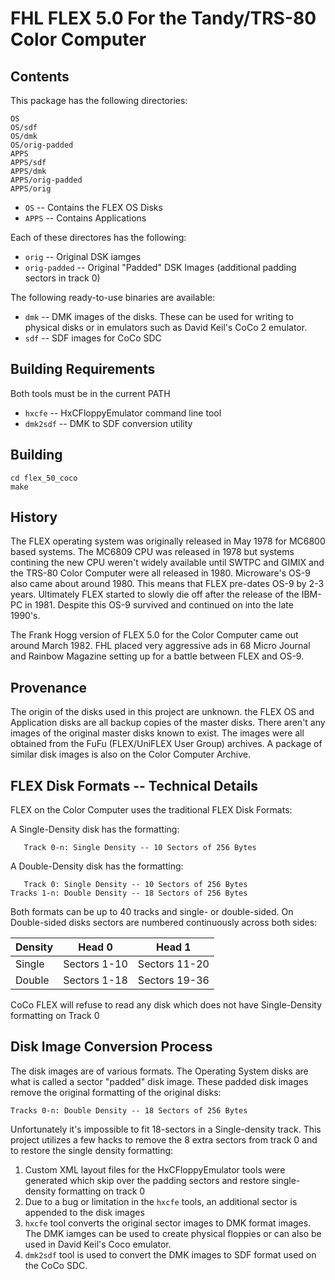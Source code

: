 # FHL FLEX 5.0 For the Tandy/TRS-80 Color Computer

## Contents

This package has the following directories:

    OS
    OS/sdf
    OS/dmk
    OS/orig-padded
    APPS
    APPS/sdf
    APPS/dmk
    APPS/orig-padded
    APPS/orig

* `OS` -- Contains the FLEX OS Disks
* `APPS` -- Contains Applications

Each of these directores has the following:

* `orig` -- Original DSK iamges
* `orig-padded` -- Original "Padded" DSK Images (additional padding sectors in track 0)

The following ready-to-use binaries are available:

* `dmk` -- DMK images of the disks.  These can be used for writing to physical disks or in emulators such as David Keil's CoCo 2 emulator.
* `sdf` -- SDF images for CoCo SDC

## Building Requirements

Both tools must be in the current PATH

* `hxcfe` -- HxCFloppyEmulator command line tool
* `dmk2sdf` -- DMK to SDF conversion utility

## Building

    cd flex_50_coco
    make

## History

The FLEX operating system was originally released in May 1978 for MC6800 based systems.  The MC6809 CPU was released in 1978 but systems contining the new CPU weren't widely available until SWTPC and GIMIX and the TRS-80 Color Computer were all released in 1980.  Microware's OS-9 also came about around 1980.  This means that FLEX pre-dates OS-9 by 2-3 years.  Ultimately FLEX started to slowly die off after the release of the IBM-PC in 1981.  Despite this OS-9 survived and continued on into the late 1990's.

The Frank Hogg version of FLEX 5.0 for the Color Computer came out around March 1982.  FHL placed very aggressive ads in 68 Micro Journal and Rainbow Magazine setting up for a battle between FLEX and OS-9.

## Provenance

The origin of the disks used in this project are unknown.  the FLEX OS and Application disks are all backup copies of the master disks.  There aren't any images of the original master disks known to exist.   The images were all obtained from the FuFu (FLEX/UniFLEX User Group) archives.  A package of similar disk images is also on the Color Computer Archive.

## FLEX Disk Formats -- Technical Details

FLEX on the Color Computer uses the traditional FLEX Disk Formats:

A Single-Density disk has the formatting:

       Track 0-n: Single Density -- 10 Sectors of 256 Bytes
    
A Double-Density disk has the formatting:

       Track 0: Single Density -- 10 Sectors of 256 Bytes
    Tracks 1-n: Double Density -- 18 Sectors of 256 Bytes

Both formats can be up to 40 tracks and single- or double-sided.  On Double-sided disks sectors are numbered continuously across both sides:

Density | Head 0 | Head 1
---|---|---
Single | Sectors 1-10 | Sectors 11-20
Double | Sectors 1-18 | Sectors 19-36

CoCo FLEX will refuse to read any disk which does not have Single-Density formatting on Track 0

## Disk Image Conversion Process

The disk images are of various formats.  The Operating System disks are what is called a sector "padded" disk image.  These padded disk images remove the original formatting of the original disks:

    Tracks 0-n: Double Density -- 18 Sectors of 256 Bytes

Unfortunately it's impossible to fit 18-sectors in a Single-density track.  This project utilizes a few hacks to remove the 8 extra sectors from track 0 and to restore the single density formatting:

1. Custom XML layout files for the HxCFloppyEmulator tools were generated which skip over the padding sectors and restore single-density formatting on track 0
2. Due to a bug or limitation in the `hxcfe` tools, an additional sector is appended to the disk images
3. `hxcfe` tool converts the original sector images to DMK format images.  The DMK iamges can be used to create physical floppies or can also be used in David Keil's Coco emulator.
4. `dmk2sdf` tool is used to convert the DMK images to SDF format used on the CoCo SDC.